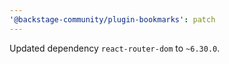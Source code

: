 ```yaml
---
'@backstage-community/plugin-bookmarks': patch
---
```


Updated dependency `react-router-dom` to `~6.30.0`.
